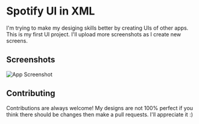 
# Spotify UI in XML

I'm trying to make my desiging skills better by creating UIs of
other apps.
This is my first UI project.
I'll upload more screenshots as I create new screens.





## Screenshots

![App Screenshot](https://i.imgur.com/OHrhrNi_d.webp?maxwidth=760&fidelity=grandD)


## Contributing

Contributions are always welcome!
My designs are not 100% perfect if you think there should be changes then make a pull requests.
I'll appreciate it :)

